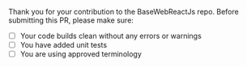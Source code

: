 Thank you for your contribution to the BaseWebReactJs repo. 
Before submitting this PR, please make sure:

- [ ] Your code builds clean without any errors or warnings
- [ ] You have added unit tests
- [ ] You are using approved terminology